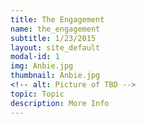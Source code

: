 ```yaml
---
title: The Engagement
name: the_engagement
subtitle: 1/23/2015
layout: site_default
modal-id: 1
img: Anbie.jpg
thumbnail: Anbie.jpg
<!-- alt: Picture of TBD -->
topic: Topic
description: More Info
---
```

